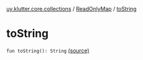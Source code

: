 [uy.klutter.core.collections](../index.md) / [ReadOnlyMap](index.md) / [toString](.)


# toString
<code>fun toString(): String</code> [(source)](https://github.com/kohesive/klutter/blob/master/core-jdk6/src/main/kotlin/uy/klutter/core/common/Immutable.kt#L175)<br/>

